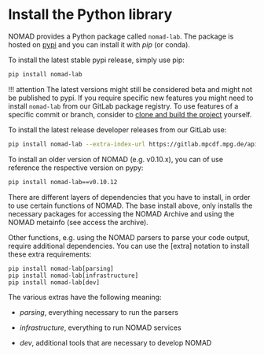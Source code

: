 # Install the Python library

NOMAD provides a Python package called `nomad-lab`.
The package is hosted on [pypi](https://pypi.org/project/nomad-lab/)
and you can install it with *pip* (or conda).

To install the latest stable pypi release, simply use pip:
```sh
pip install nomad-lab
```

!!! attention
    The latest versions might still be considered beta and might not be published to
    pypi. If you require specific new features you might need to install `nomad-lab`
    from our GitLab package registry. To use features of a specific commit or
    branch, consider to [clone and build the project](./develop/setup.md) yourself.


To install the latest release developer releases from our GitLab use:
```sh
pip install nomad-lab --extra-index-url https://gitlab.mpcdf.mpg.de/api/v4/projects/2187/packages/pypi/simple
```

To install an older version of NOMAD (e.g. v0.10.x), you can of use reference
the respective version on pypy:
```sh
pip install nomad-lab==v0.10.12
```

There are different layers of dependencies that you have to install, in order to use certain functions of NOMAD.
The base install above, only installs the necessary packages for
accessing the NOMAD Archive and using the NOMAD metainfo (see access the archive).

Other functions, e.g. using the NOMAD parsers to parse your code output, require additional dependencies.
You can use the [extra] notation to install these extra requirements:

```
pip install nomad-lab[parsing]
pip install nomad-lab[infrastructure]
pip install nomad-lab[dev]
```
The various extras have the following meaning:

- *parsing*, everything necessary to run the parsers

- *infrastructure*, everything to run NOMAD services

- *dev*, additional tools that are necessary to develop NOMAD

